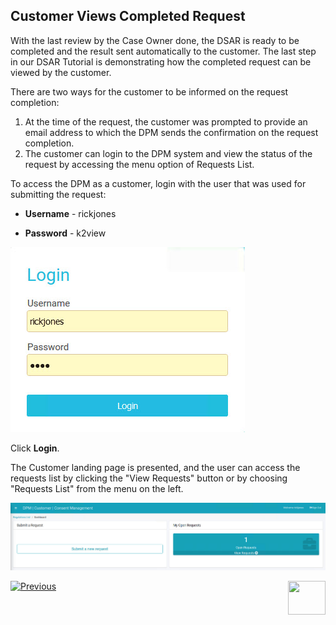 ## Customer Views Completed Request

With the last review by the Case Owner done, the DSAR is ready to be completed and the result sent automatically to the customer. The last step in our DSAR Tutorial is demonstrating how the completed request can be viewed by the customer. 

There are two ways for the customer to be informed on the request completion: 

1. At the time of the request, the customer was prompted to provide an email address to which the DPM sends the confirmation on the request completion. 
2. The customer can login to the DPM system and view the status of the request by accessing the menu option of Requests List. 

To access the DPM as a customer, login with the user that was used for submitting the request:

- **Username** - rickjones

- **Password** - k2view

![image](/articles/demo_project/DPM_Demo_Project/images/Customer_Login.jpg)                                  

Click **Login**.

The Customer landing page is presented, and the user can access the requests list by clicking the "View Requests" button or by choosing "Requests List" from the menu on the left. 

![image](/articles/demo_project/DPM_Demo_Project/images/Customer_Dashboard.jpg)    



[![Previous](/articles/images/Previous.png)](/articles/demo_project/DPM_Demo_Project/02_DSAR_Fulfillment/02_04_DSAR_Fulfillment_Case_Owner_Perform_Task.md)[<img align="right" width="60" height="54" src="/articles/images/Next.png">](/articles/demo_project/DPM_Demo_Project/02_DSAR_Fulfillment/02_00_DSAR_Fulfillment_intro.md)
